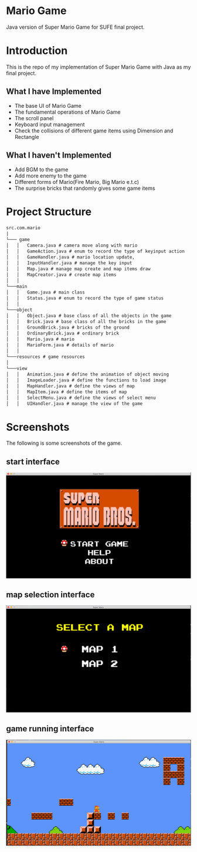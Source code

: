 # Mario Game
Java version of Super Mario Game for SUFE final project.

# Introduction
This is the repo of my implementation of Super Mario Game with Java as my 
final project. 

## What I have Implemented
- The base UI of Mario Game
- The fundamental operations of Mario Game
- The scroll panel
- Keyboard input management
- Check the collisions of different game items using Dimension and Rectangle

## What I haven't Implemented
- Add BGM to the game
- Add more enemy to the game
- Different forms of Mario(Fire Mario, Big Mario e.t.c)
- The surprise bricks that randomly gives some game items

# Project Structure
```
src.com.mario
|
└─── game
│   │   Camera.java # camera move along with mario
│   │   GameAction.java # enum to record the type of keyinput action
│   │   GameHandler.java # mario location update, 
│   │   InputHandler.java # manage the key input
│   │   Map.java # manage map create and map items draw
│   │   MapCreator.java # create map items
│   │
└───main
│   │   Game.java # main class
│   │   Status.java # enum to record the type of game status
│   │
└───object
│   │   Object.java # base class of all the objects in the game
│   │   Brick.java # base class of all the bricks in the game
│   │   GroundBrick.java # bricks of the ground
│   │   OrdinaryBrick.java # ordinary brick
│   │   Mario.java # mario
│   │   MarioForm.java # details of mario
│   │
└───resources # game resources
│   
└───view
│   │   Animation.java # define the animation of object moving
│   │   ImageLoader.java # define the functions to load image
│   │   MapHandler.java # define the views of map
│   │   MapItem.java # define the items of map
│   │   SelectMenu.java # define the views of select menu
│   │   UIHandler.java # manage the view of the game
```

# Screenshots
The following is some screenshots of the game.

## start interface 
![](screenshots/start_screen.jpg)

## map selection interface
![](screenshots/map_selection.jpg)

## game running interface
![](screenshots/game_running.jpg)


